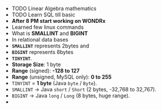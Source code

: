 - TODO Linear Algebra mathematics
- TODO Learn SQL till basic
- **After 8 PM start working on WONDRx**
- Learned few linux commands
- What is **SMALLINT** and **BIGINT**
- In relational data bases
- **`SMALLINT`** represents 2bytes and
- **`BIGINT`** represents 8bytes
- **`TINYINT`**.
- **Storage Size**: 1 byte
- **Range** (signed): **-128 to 127**
- **Range** (unsigned, MySQL only): **0 to 255**
- `TINYINT` = **1 byte** (Java `byte` / `Byte`).
- `SMALLINT` → Java `short` / `Short` (2 bytes, -32,768 to 32,767).
- `BIGINT` → Java `long` / `Long` (8 bytes, huge range).
-